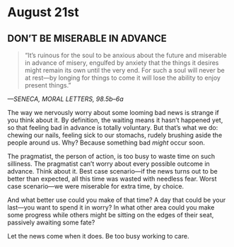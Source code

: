 # August 21st
## DON’T BE MISERABLE IN ADVANCE

> “It’s ruinous for the soul to be anxious about the future and miserable in advance of misery, engulfed by anxiety that the things it desires might remain its own until the very end. For such a soul will never be at rest—by longing for things to come it will lose the ability to enjoy present things.”

*—SENECA, MORAL LETTERS, 98.5b–6a*

The way we nervously worry about some looming bad news is strange if you think about it. By definition, the waiting means it hasn’t happened yet, so that feeling bad in advance is totally voluntary. But that’s what we do: chewing our nails, feeling sick to our stomachs, rudely brushing aside the people around us. Why? Because something bad *might* occur soon.

The pragmatist, the person of action, is too busy to waste time on such silliness. The pragmatist can’t worry about every possible outcome in advance. Think about it. Best case scenario—if the news turns out to be better than expected, all this time was wasted with needless fear. Worst case scenario—we were miserable for extra time, by choice.

And what better use could you make of that time? A day that could be your last—you want to spend it in worry? In what other area could you make some progress while others might be sitting on the edges of their seat, passively awaiting some fate?

Let the news come when it does. Be too busy working to care.

